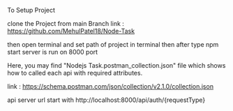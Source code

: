 To Setup Project 

clone the Project from main Branch
link : https://github.com/MehulPatel18/Node-Task 

then open terminal and set path of project in terminal then after type npm start 
server is run on 8000 port 

Here, you may find "Nodejs Task.postman_collection.json" file which shows how to called each api with required attributes.

link : https://schema.postman.com/json/collection/v2.1.0/collection.json

api server url start with http://localhost:8000/api/auth/{requestType}
